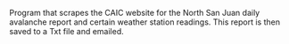 Program that scrapes the CAIC website for the North San Juan daily avalanche report and certain weather station readings. 
This report is then saved to a Txt file and emailed.
